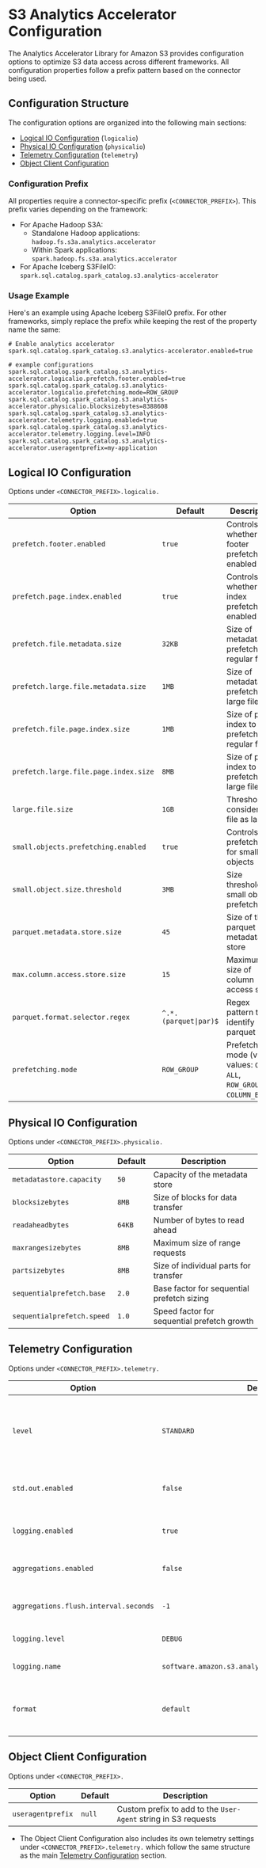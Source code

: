 # S3 Analytics Accelerator Configuration

The Analytics Accelerator Library for Amazon S3 provides configuration options to optimize S3 data access across different frameworks. All configuration properties follow a prefix pattern based on the connector being used.

## Configuration Structure

The configuration options are organized into the following main sections:

- [Logical IO Configuration](#logical-io-configuration) (`logicalio`)
- [Physical IO Configuration](#physical-io-configuration) (`physicalio`)
- [Telemetry Configuration](#telemetry-configuration) (`telemetry`)
- [Object Client Configuration](#object-client-configuration)

### Configuration Prefix

All properties require a connector-specific prefix (`<CONNECTOR_PREFIX>`). This prefix varies depending on the framework:
- For Apache Hadoop S3A:
  - Standalone Hadoop applications: `hadoop.fs.s3a.analytics.accelerator`
  - Within Spark applications: `spark.hadoop.fs.s3a.analytics.accelerator`
- For Apache Iceberg S3FileIO: `spark.sql.catalog.spark_catalog.s3.analytics-accelerator`

### Usage Example

Here's an example using Apache Iceberg S3FileIO prefix. For other frameworks, simply replace the prefix while keeping the rest of the property name the same:

```properties
# Enable analytics accelerator
spark.sql.catalog.spark_catalog.s3.analytics-accelerator.enabled=true

# example configurations
spark.sql.catalog.spark_catalog.s3.analytics-accelerator.logicalio.prefetch.footer.enabled=true
spark.sql.catalog.spark_catalog.s3.analytics-accelerator.logicalio.prefetching.mode=ROW_GROUP
spark.sql.catalog.spark_catalog.s3.analytics-accelerator.physicalio.blocksizebytes=8388608
spark.sql.catalog.spark_catalog.s3.analytics-accelerator.telemetry.logging.enabled=true
spark.sql.catalog.spark_catalog.s3.analytics-accelerator.telemetry.logging.level=INFO
spark.sql.catalog.spark_catalog.s3.analytics-accelerator.useragentprefix=my-application
```


## Logical IO Configuration
Options under `<CONNECTOR_PREFIX>.logicalio.`

| Option                                | Default               | Description                                                                |
|---------------------------------------|-----------------------|----------------------------------------------------------------------------|
| `prefetch.footer.enabled`             | `true`                | Controls whether footer prefetching is enabled                             |
| `prefetch.page.index.enabled`         | `true`                | Controls whether page index prefetching is enabled                         |
| `prefetch.file.metadata.size`         | `32KB`                | Size of metadata to prefetch for regular files                             |
| `prefetch.large.file.metadata.size`   | `1MB`                 | Size of metadata to prefetch for large files                               |
| `prefetch.file.page.index.size`       | `1MB`                 | Size of page index to prefetch for regular files                           |
| `prefetch.large.file.page.index.size` | `8MB`                 | Size of page index to prefetch for large files                             |
| `large.file.size`                     | `1GB`                 | Threshold to consider a file as large                                      |
| `small.objects.prefetching.enabled`   | `true`                | Controls prefetching for small objects                                     |
| `small.object.size.threshold`         | `3MB`                 | Size threshold for small object prefetching                                |
| `parquet.metadata.store.size`         | `45`                  | Size of the parquet metadata store                                         |
| `max.column.access.store.size`        | `15`                  | Maximum size of column access store                                        |
| `parquet.format.selector.regex`       | `^.*.(parquet\|par)$` | Regex pattern to identify parquet files                                    |
| `prefetching.mode`                    | `ROW_GROUP`           | Prefetching mode (valid values: `OFF`, `ALL`, `ROW_GROUP`, `COLUMN_BOUND`) |

## Physical IO Configuration
Options under `<CONNECTOR_PREFIX>.physicalio.`

| Option                     | Default | Description                                   |
|----------------------------|---------|-----------------------------------------------|
| `metadatastore.capacity`   | `50`    | Capacity of the metadata store                |
| `blocksizebytes`           | `8MB`   | Size of blocks for data transfer              |
| `readaheadbytes`           | `64KB`  | Number of bytes to read ahead                 |
| `maxrangesizebytes`        | `8MB`   | Maximum size of range requests                |
| `partsizebytes`            | `8MB`   | Size of individual parts for transfer         |
| `sequentialprefetch.base`  | `2.0`   | Base factor for sequential prefetch sizing    |
| `sequentialprefetch.speed` | `1.0`   | Speed factor for sequential prefetch growth   |

## Telemetry Configuration
Options under `<CONNECTOR_PREFIX>.telemetry.`

| Option                                | Default                                             | Description                                                              |
|---------------------------------------|-----------------------------------------------------|--------------------------------------------------------------------------|
| `level`                               | `STANDARD`                                          | Telemetry detail level (valid values: `CRITICAL`, `STANDARD`, `VERBOSE`) |
| `std.out.enabled`                     | `false`                                             | Enable stdout telemetry output                                           |
| `logging.enabled`                     | `true`                                              | Enable logging telemetry output                                          |
| `aggregations.enabled`                | `false`                                             | Enable telemetry aggregations                                            |
| `aggregations.flush.interval.seconds` | `-1`                                                | Interval to flush aggregated telemetry                                   |
| `logging.level`                       | `DEBUG`                                             | Log level for telemetry                                                  |
| `logging.name`                        | `software.amazon.s3.analyticsaccelerator.telemetry` | Logger name for telemetry                                                |
| `format`                              | `default`                                           | Telemetry output format (valid values: `json`, `default`)                |

## Object Client Configuration
Options under `<CONNECTOR_PREFIX>.`

| Option            | Default | Description                                                    |
|-------------------|---------|----------------------------------------------------------------|
| `useragentprefix` | `null`  | Custom prefix to add to the `User-Agent` string in S3 requests |

- The Object Client Configuration also includes its own telemetry settings under `<CONNECTOR_PREFIX>.telemetry.` which follow the same structure as the main [Telemetry Configuration](#telemetry-configuration) section.
